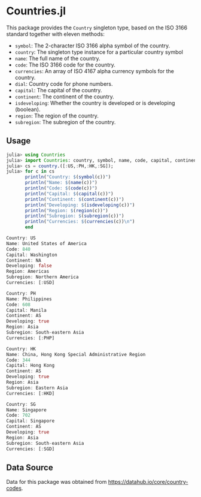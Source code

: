# Countries.jl

This package provides the `Country` singleton type, based on the ISO 3166 standard
together with eleven methods:

- `symbol`: The 2-character ISO 3166 alpha symbol of the country.
- `country`: The singleton type instance for a particular country symbol
- `name`: The full name of the country.
- `code`: The ISO 3166 code for the country.
- `currencies`: An array of ISO 4167 alpha currency symbols for the country.
- `dial`: Country code for phone numbers.
- `capital`: The capital of the country.
- `continent`: The continent of the country.
- `isdeveloping`: Whether the country is developed or is developing (boolean).
- `region`: The region of the country.
- `subregion`: The subregion of the country.

## Usage

```julia
julia> using Countries
julia> import Countries: country, symbol, name, code, capital, continent, isdeveloping, region, subregion, currencies
julia> cs = country.([:US,:PH,:HK,:SG]);
julia> for c in cs
       println("Country: $(symbol(c))")
       println("Name: $(name(c))")
       println("Code: $(code(c))")
       println("Capital: $(capital(c))")
       println("Continent: $(continent(c))")
       println("Developing: $(isdeveloping(c))")
       println("Region: $(region(c))")
       println("Subregion: $(subregion(c))")
       println("Currencies: $(currencies(c))\n")
       end

Country: US
Name: United States of America
Code: 840
Capital: Washington
Continent: NA
Developing: false
Region: Americas
Subregion: Northern America
Currencies: [:USD]

Country: PH
Name: Philippines
Code: 608
Capital: Manila
Continent: AS
Developing: true
Region: Asia
Subregion: South-eastern Asia
Currencies: [:PHP]

Country: HK
Name: China, Hong Kong Special Administrative Region
Code: 344
Capital: Hong Kong
Continent: AS
Developing: true
Region: Asia
Subregion: Eastern Asia
Currencies: [:HKD]

Country: SG
Name: Singapore
Code: 702
Capital: Singapore
Continent: AS
Developing: true
Region: Asia
Subregion: South-eastern Asia
Currencies: [:SGD]
```

## Data Source

Data for this package was obtained from https://datahub.io/core/country-codes.
